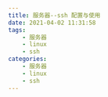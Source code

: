 ```yaml
---
title: 服务器--ssh 配置与使用
date: 2021-04-02 11:31:58
tags: 
    - 服务器
    - linux
    - ssh
categories: 
    - 服务器
    - linux
    - ssh
---
```

